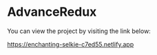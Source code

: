 # AdvanceRedux

You can view the project by visiting the link below: 

https://enchanting-selkie-c7ed55.netlify.app
